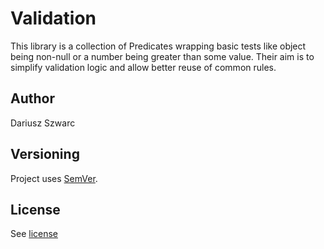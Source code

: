 # Validation

This library is a collection of Predicates wrapping basic tests like object being non-null or a number being greater than some value.
 Their aim is to simplify validation logic and allow better reuse of common rules.

## Author
Dariusz Szwarc

## Versioning
Project uses [SemVer](https://semver.org).

## License
See [license](LICENSE.txt)
